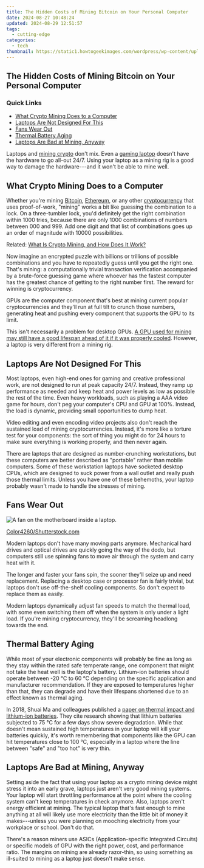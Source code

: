 ```yaml
---
title: The Hidden Costs of Mining Bitcoin on Your Personal Computer
date: 2024-08-27 10:48:24
updated: 2024-08-29 12:51:57
tags:
  - cutting-edge
categories:
  - tech
thumbnail: https://static1.howtogeekimages.com/wordpress/wp-content/uploads/2022/02/shutterstock_664419697.jpg
---
```


## The Hidden Costs of Mining Bitcoin on Your Personal Computer

### Quick Links

* [What Crypto Mining Does to a Computer](https://vimeo-videos.techidaily.com/new-stepwise-guide-to-convert-vimeo-media-to-mp3-for-2024/)
* [Laptops Are Not Designed For This](https://instagram-video-recordings.techidaily.com/updated-2024-approved-boosting-brand-visibility-essential-insta-highlight-upgrades/)
* [Fans Wear Out](https://some-approaches.techidaily.com/structuring-stimulating-podcast-segments-for-2024/)
* [Thermal Battery Aging](https://android-location.techidaily.com/10-free-location-spoofers-to-fake-gps-location-on-your-motorola-edge-40-pro-drfone-by-drfone-virtual/)
* [Laptops Are Bad at Mining, Anyway](https://facebook-video-share.techidaily.com/new-engaging-vlogger-subjects-each-day-for-2024/)

 Laptops and [mining crypto](https://vimeo-videos.techidaily.com/updated-in-2024-mastering-video-allure-securing-top-spots-with-the-vimeo-experts/) don't mix. Even a [gaming laptop](https://facebook-video-share.techidaily.com/updated-premium-notebooks-select-the-best-for-professional-edits/) doesn't have the hardware to go all-out 24/7\. Using your laptop as a mining rig is a good way to damage the hardware---and it won't be able to mine well.

##  What Crypto Mining Does to a Computer

 Whether you're mining [Bitcoin](https://extra-support.techidaily.com/navigating-through-excellent-hdr-cam-choices-for-2024/), [Ethereum](https://extra-information.techidaily.com/in-2024-automated-opener-your-srt-files-windows-and-mac/), or any other [cryptocurrency](https://sim-unlock.techidaily.com/in-2024-top-11-free-apps-to-check-imei-on-itel-p40plus-phones-by-drfone-android/) that uses proof-of-work, "mining" works a bit like guessing the combination to a lock. On a three-tumbler lock, you'd definitely get the right combination within 1000 tries, because there are only 1000 combinations of numbers between 000 and 999\. Add one digit and that list of combinations goes up an order of magnitude with 10000 possibilities.

Related: [What Is Crypto Mining, and How Does It Work?](https://vimeo-videos.techidaily.com/updated-in-2024-mastering-video-allure-securing-top-spots-with-the-vimeo-experts/) 

 Now imagine an encrypted puzzle with billions or trillions of possible combinations and you have to repeatedly guess until you get the right one. That's mining: a computationally trivial transaction verification accompanied by a brute-force guessing game where whoever has the fastest computer has the greatest chance of getting to the right number first. The reward for winning is cryptocurrency.

 GPUs are the computer component that's best at mining current popular cryptocurrencies and they'll run at full tilt to crunch those numbers, generating heat and pushing every component that supports the GPU to its limit.

 This isn't necessarily a problem for desktop GPUs. [A GPU used for mining may still have a good lifespan ahead of it if it was properly cooled](https://phone-solutions.techidaily.com/how-do-i-sign-a-svd-file-free-by-ldigisigner-sign-a-word-sign-a-word/). However, a laptop is very different from a mining rig.

##  Laptops Are Not Designed For This

 Most laptops, even high-end ones for gaming and creative professional work, are not designed to run at peak capacity 24/7\. Instead, they ramp up performance as needed and keep heat and power levels as low as possible the rest of the time. Even heavy workloads, such as playing a AAA video game for hours, don't peg your computer's CPU and GPU at 100%. Instead, the load is dynamic, providing small opportunities to dump heat.

 Video editing and even encoding video projects also don't reach the sustained load of mining cryptocurrencies. Instead, it's more like a torture test for your components: the sort of thing you might do for 24 hours to make sure everything is working properly, and then never again.

 There are laptops that are designed as number-crunching workstations, but these computers are better described as "portable" rather than mobile computers. Some of these workstation laptops have socketed desktop CPUs, which are designed to suck power from a wall outlet and really push those thermal limits. Unless you have one of these behemoths, your laptop probably wasn't made to handle the stresses of mining.

##  Fans Wear Out

![A fan on the motherboard inside a laptop.](https://static1.howtogeekimages.com/wordpress/wp-content/uploads/2022/02/shutterstock_1294339672.jpg) 

[Color4260/Shutterstock.com](https://www.shutterstock.com/image-photo/close-on-printed-circuit-main-motherboard-1294339672)

 Modern laptops don't have many moving parts anymore. Mechanical hard drives and optical drives are quickly going the way of the dodo, but computers still use spinning fans to move air through the system and carry heat with it.

 The longer and faster your fans spin, the sooner they'll seize up and need replacement. Replacing a desktop case or processor fan is fairly trivial, but laptops don't use off-the-shelf cooling components. So don't expect to replace them as easily.

 Modern laptops dynamically adjust fan speeds to match the thermal load, with some even switching them off when the system is only under a light load. If you're mining cryptocurrency, they'll be screaming headlong towards the end.

##  Thermal Battery Aging

 While most of your electronic components will probably be fine as long as they stay within the rated safe temperate range, one component that might not take the heat well is the laptop's battery. Lithium-ion batteries should operate between -20 °C to 60 °C depending on the specific application and manufacturer recommendation. If they are exposed to temperatures higher than that, they can degrade and have their lifespans shortened due to an effect known as thermal aging.

 In 2018, Shuai Ma and colleagues published a [paper on thermal impact and lithium-ion batteries](https://www.sciencedirect.com/science/article/pii/S1002007118307536). They cite research showing that lithium batteries subjected to 75 °C for a few days show severe degradation. While that doesn't mean sustained high temperatures in your laptop will kill your batteries quickly, it's worth remembering that components like the GPU can hit temperatures close to 100 °C, especially in a laptop where the line between "safe" and "too hot" is very thin.

##  Laptops Are Bad at Mining, Anyway

 Setting aside the fact that using your laptop as a crypto mining device might stress it into an early grave, laptops just aren't very good mining systems. Your laptop will start throttling performance at the point where the cooling system can't keep temperatures in check anymore. Also, laptops aren't energy efficient at mining. The typical laptop that's fast enough to mine anything at all will likely use more electricity than the little bit of money it makes---unless you were planning on mooching electricity from your workplace or school. Don't do that.

 There's a reason miners use ASICs (Application-specific Integrated Circuits) or specific models of GPU with the right power, cost, and performance ratio. The margins on mining are already razor-thin, so using something as ill-suited to mining as a laptop just doesn't make sense.

<ins class="adsbygoogle"
     style="display:block"
     data-ad-format="autorelaxed"
     data-ad-client="ca-pub-7571918770474297"
     data-ad-slot="1223367746"></ins>



<ins class="adsbygoogle"
     style="display:block"
     data-ad-client="ca-pub-7571918770474297"
     data-ad-slot="8358498916"
     data-ad-format="auto"
     data-full-width-responsive="true"></ins>
